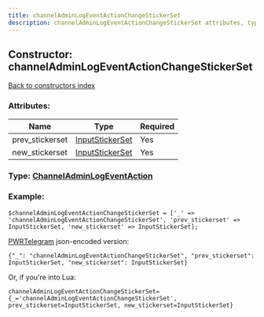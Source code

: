 ```yaml
---
title: channelAdminLogEventActionChangeStickerSet
description: channelAdminLogEventActionChangeStickerSet attributes, type and example
---
```

## Constructor: channelAdminLogEventActionChangeStickerSet  
[Back to constructors index](index.md)



### Attributes:

| Name     |    Type       | Required |
|----------|---------------|----------|
|prev\_stickerset|[InputStickerSet](../types/InputStickerSet.md) | Yes|
|new\_stickerset|[InputStickerSet](../types/InputStickerSet.md) | Yes|



### Type: [ChannelAdminLogEventAction](../types/ChannelAdminLogEventAction.md)


### Example:

```
$channelAdminLogEventActionChangeStickerSet = ['_' => 'channelAdminLogEventActionChangeStickerSet', 'prev_stickerset' => InputStickerSet, 'new_stickerset' => InputStickerSet];
```  

[PWRTelegram](https://pwrtelegram.xyz) json-encoded version:

```
{"_": "channelAdminLogEventActionChangeStickerSet", "prev_stickerset": InputStickerSet, "new_stickerset": InputStickerSet}
```


Or, if you're into Lua:  


```
channelAdminLogEventActionChangeStickerSet={_='channelAdminLogEventActionChangeStickerSet', prev_stickerset=InputStickerSet, new_stickerset=InputStickerSet}

```


